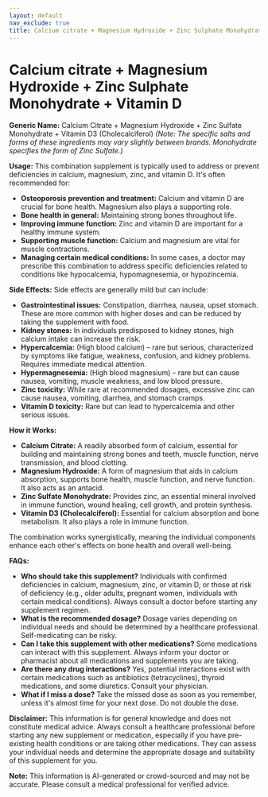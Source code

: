 ```yaml
---
layout: default
nav_exclude: true
title: Calcium citrate + Magnesium Hydroxide + Zinc Sulphate Monohydrate + Vitamin D
---
```


# Calcium citrate + Magnesium Hydroxide + Zinc Sulphate Monohydrate + Vitamin D

**Generic Name:**  Calcium Citrate + Magnesium Hydroxide + Zinc Sulfate Monohydrate + Vitamin D3 (Cholecalciferol)  *(Note:  The specific salts and forms of these ingredients may vary slightly between brands.  Monohydrate specifies the form of Zinc Sulfate.)*


**Usage:** This combination supplement is typically used to address or prevent deficiencies in calcium, magnesium, zinc, and vitamin D.  It's often recommended for:

* **Osteoporosis prevention and treatment:** Calcium and vitamin D are crucial for bone health. Magnesium also plays a supporting role.
* **Bone health in general:**  Maintaining strong bones throughout life.
* **Improving immune function:** Zinc and vitamin D are important for a healthy immune system.
* **Supporting muscle function:** Calcium and magnesium are vital for muscle contractions.
* **Managing certain medical conditions:**  In some cases, a doctor may prescribe this combination to address specific deficiencies related to conditions like hypocalcemia, hypomagnesemia, or hypozincemia.


**Side Effects:**  Side effects are generally mild but can include:

* **Gastrointestinal issues:** Constipation, diarrhea, nausea, upset stomach. These are more common with higher doses and can be reduced by taking the supplement with food.
* **Kidney stones:** In individuals predisposed to kidney stones, high calcium intake can increase the risk.
* **Hypercalcemia:**  (High blood calcium) – rare but serious, characterized by symptoms like fatigue, weakness, confusion, and kidney problems.  Requires immediate medical attention.
* **Hypermagnesemia:** (High blood magnesium) – rare but can cause nausea, vomiting, muscle weakness, and low blood pressure.
* **Zinc toxicity:**  While rare at recommended dosages, excessive zinc can cause nausea, vomiting, diarrhea, and stomach cramps.
* **Vitamin D toxicity:**  Rare but can lead to hypercalcemia and other serious issues.


**How it Works:**

* **Calcium Citrate:**  A readily absorbed form of calcium, essential for building and maintaining strong bones and teeth, muscle function, nerve transmission, and blood clotting.
* **Magnesium Hydroxide:** A form of magnesium that aids in calcium absorption, supports bone health, muscle function, and nerve function.  It also acts as an antacid.
* **Zinc Sulfate Monohydrate:**  Provides zinc, an essential mineral involved in immune function, wound healing, cell growth, and protein synthesis.
* **Vitamin D3 (Cholecalciferol):**  Essential for calcium absorption and bone metabolism.  It also plays a role in immune function.

The combination works synergistically, meaning the individual components enhance each other's effects on bone health and overall well-being.


**FAQs:**

* **Who should take this supplement?** Individuals with confirmed deficiencies in calcium, magnesium, zinc, or vitamin D, or those at risk of deficiency (e.g., older adults, pregnant women, individuals with certain medical conditions). Always consult a doctor before starting any supplement regimen.
* **What is the recommended dosage?** Dosage varies depending on individual needs and should be determined by a healthcare professional.  Self-medicating can be risky.
* **Can I take this supplement with other medications?** Some medications can interact with this supplement. Always inform your doctor or pharmacist about all medications and supplements you are taking.
* **Are there any drug interactions?**  Yes, potential interactions exist with certain medications such as antibiotics (tetracyclines), thyroid medications, and some diuretics. Consult your physician.
* **What if I miss a dose?** Take the missed dose as soon as you remember, unless it's almost time for your next dose. Do not double the dose.


**Disclaimer:** This information is for general knowledge and does not constitute medical advice. Always consult a healthcare professional before starting any new supplement or medication, especially if you have pre-existing health conditions or are taking other medications. They can assess your individual needs and determine the appropriate dosage and suitability of this supplement for you.


**Note:** This information is AI-generated or crowd-sourced and may not be accurate. Please consult a medical professional for verified advice.